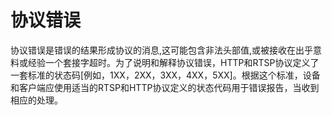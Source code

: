 # 协议错误

协议错误是错误的结果形成协议的消息,这可能包含非法头部值,或被接收在出乎意料或经验一个套接字超时。为了说明和解释协议错误，HTTP和RTSP协议定义了一套标准的状态码[例如，1XX，2XX，3XX，4XX，5XX]。根据这个标准，设备和客户端应使用适当的RTSP和HTTP协议定义的状态代码用于错误报告，当收到相应的处理。
